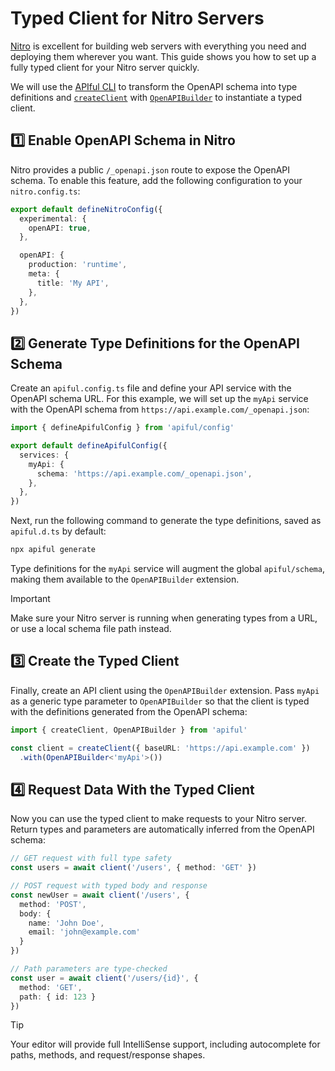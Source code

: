 # Typed Client for Nitro Servers

[Nitro](https://nitro.unjs.io) is excellent for building web servers with everything you need and deploying them wherever you want. This guide shows you how to set up a fully typed client for your Nitro server quickly.

We will use the [APIful CLI](/guide/cli) to transform the OpenAPI schema into type definitions and [`createClient`](/reference/create-client) with [`OpenAPIBuilder`](/extensions/openapi) to instantiate a typed client.

## 1️⃣ Enable OpenAPI Schema in Nitro

Nitro provides a public `/_openapi.json` route to expose the OpenAPI schema. To enable this feature, add the following configuration to your `nitro.config.ts`:

```ts
export default defineNitroConfig({
  experimental: {
    openAPI: true,
  },

  openAPI: {
    production: 'runtime',
    meta: {
      title: 'My API',
    },
  },
})
```

## 2️⃣ Generate Type Definitions for the OpenAPI Schema

Create an `apiful.config.ts` file and define your API service with the OpenAPI schema URL. For this example, we will set up the `myApi` service with the OpenAPI schema from `https://api.example.com/_openapi.json`:

```ts
import { defineApifulConfig } from 'apiful/config'

export default defineApifulConfig({
  services: {
    myApi: {
      schema: 'https://api.example.com/_openapi.json',
    },
  },
})
```

Next, run the following command to generate the type definitions, saved as `apiful.d.ts` by default:

```bash
npx apiful generate
```

Type definitions for the `myApi` service will augment the global `apiful/schema`, making them available to the `OpenAPIBuilder` extension.

> [!IMPORTANT]
> Make sure your Nitro server is running when generating types from a URL, or use a local schema file path instead.

## 3️⃣ Create the Typed Client

Finally, create an API client using the `OpenAPIBuilder` extension. Pass `myApi` as a generic type parameter to `OpenAPIBuilder` so that the client is typed with the definitions generated from the OpenAPI schema:

```ts
import { createClient, OpenAPIBuilder } from 'apiful'

const client = createClient({ baseURL: 'https://api.example.com' })
  .with(OpenAPIBuilder<'myApi'>())
```

## 4️⃣ Request Data With the Typed Client

Now you can use the typed client to make requests to your Nitro server. Return types and parameters are automatically inferred from the OpenAPI schema:

```ts
// GET request with full type safety
const users = await client('/users', { method: 'GET' })

// POST request with typed body and response
const newUser = await client('/users', {
  method: 'POST',
  body: {
    name: 'John Doe',
    email: 'john@example.com'
  }
})

// Path parameters are type-checked
const user = await client('/users/{id}', {
  method: 'GET',
  path: { id: 123 }
})
```

> [!TIP]
> Your editor will provide full IntelliSense support, including autocomplete for paths, methods, and request/response shapes.
